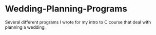 # Wedding-Planning-Programs
Several different programs I wrote for my intro to C course that deal with planning a wedding.

